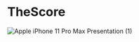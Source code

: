 # TheScore
![Apple iPhone 11 Pro Max Presentation (1)](https://user-images.githubusercontent.com/94869017/160891247-aedf7819-bd5a-4c5b-9da8-0c16866281d0.png)
